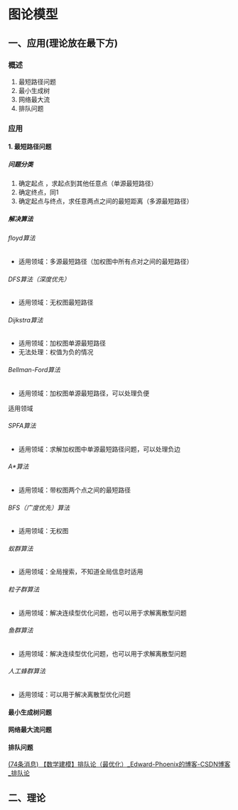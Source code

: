 # 图论模型

## 一、应用(理论放在最下方)

### 概述

1. 最短路径问题
2. 最小生成树
3. 网络最大流
4. 排队问题

### 应用

#### 1. 最短路径问题

##### 问题分类

1. 确定起点 ，求起点到其他任意点（单源最短路径）
2. 确定终点，同1
3. 确定起点与终点，求任意两点之间的最短距离（多源最短路径）

##### 解决算法



###### floyd算法

- 适用领域：多源最短路径（加权图中所有点对之间的最短路径）

###### DFS算法（深度优先）

- 适用领域：无权图最短路径

###### Dijkstra算法

- 适用领域：加权图单源最短路径 
- 无法处理：权值为负的情况

###### Bellman-Ford算法

- 适用领域：加权图单源最短路径，可以处理负便

适用领域

###### SPFA算法

- 适用领域：求解加权图中单源最短路径问题，可以处理负边

###### A*算法

- 适用领域：带权图两个点之间的最短路径

###### BFS（广度优先）算法

- 适用领域：无权图

###### 蚁群算法

- 适用领域：全局搜索，不知道全局信息时适用

###### 粒子群算法

- 适用领域：解决连续型优化问题，也可以用于求解离散型问题

###### 鱼群算法

- 适用领域：解决连续型优化问题，也可以用于求解离散型问题

###### 人工蜂群算法

- 适用领域：可以用于解决离散型优化问题

#### 最小生成树问题

#### 网络最大流问题

#### 排队问题

[(74条消息) 【数学建模】排队论（最优化）_Edward-Phoenix的博客-CSDN博客_排队论](https://blog.csdn.net/qq_25601345/article/details/107758443)

## 二、理论



